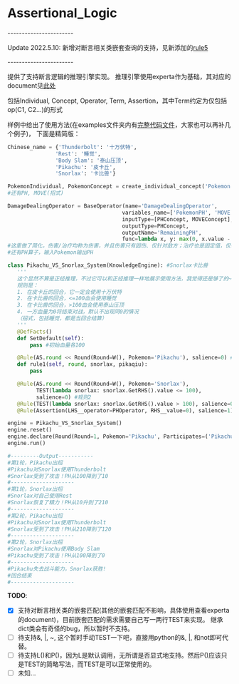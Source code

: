 # Assertional_Logic
 \-----------------------
 
 Update 2022.5.10:
 新增对断言相关类嵌套查询的支持，见新添加的[rule5](/examples/Pokemon.py#L149)
 
 \-----------------------
 
 提供了支持断言逻辑的推理引擎实现。
 推理引擎使用experta作为基础，其对应的document见[此处](https://experta.readthedocs.io/en/latest/thebasics.html)

 包括Individual, Concept, Operator, Term, Assertion，其中Term约定为仅包括op(C1, C2...)的形式

 样例中给出了使用方法(在examples文件夹内有[完整代码文件](/examples/Pokemon.py)，大家也可以再补几个例子)，
 下面是精简版：
 ```python
Chinese_name = {'Thunderbolt': '十万伏特',
                'Rest': '睡觉',
                'Body Slam': '泰山压顶',
                'Pikachu': '皮卡丘',
                'Snorlax': '卡比兽'}

PokemonIndividual, PokemonConcept = create_individual_concept('Pokemon', 'Base')
#还有PH, MOVE(招式)

DamageDealingOperator = BaseOperator(name='DamageDealingOperator',
                                     variables_name=['PokemonPH', 'MOVE'],
                                     inputType=[PHConcept, MOVEConcept], 
                                     outputType=PHConcept,
                                     outputName='RemainingPH',
                                     func=lambda x, y: max(0, x.value - Damage_dict[y.value]))
#这里做了简化，伤害/治疗均称为伤害，并且伤害只有固伤、仅针对敌方；治疗也是固定值，仅针对自己。同时不考虑血条上限
#还有PH算子，输入Pokemon输出PH

class Pikachu_VS_Snorlax_System(KnowledgeEngine): #Snorlax卡比兽
    '''
    这个显然不算是正经推理，不过它可以和正经推理一样地展示使用方法，我觉得还是够了的~
    规则是：
    1. 在皮卡丘的回合，它一定会使用十万伏特
    2. 在卡比兽的回合，<=100血会使用睡觉
    3. 在卡比兽的回合，>100血会使用泰山压顶
    4. 一方血量为0将结束对战，默认不出现同0的情况
    （招式，包括睡觉，都是当回合结算）
    '''
    @DefFacts()
    def SetDefault(self):
        pass #初始血量各100

    @Rule(AS.round << Round(Round=W(), Pokemon='Pikachu'), salience=0) #规则1
    def rule1(self, round, snorlax, pikaqiu):
        pass

    @Rule(AS.round << Round(Round=W(), Pokemon='Snorlax'),
          TEST(lambda snorlax: snorlax.GetRHS().value <= 100),
          salience=0) #规则2
    @Rule(TEST(lambda snorlax: snorlax.GetRHS().value > 100), salience=0)# 规则3
    @Rule(Assertion(LHS__operator=PHOperator, RHS__value=0), salience=1) #规则4

engine = Pikachu_VS_Snorlax_System()
engine.reset()
engine.declare(Round(Round=1, Pokemon='Pikachu', Participates=('Pikachu', 'Snorlax')))
engine.run()

#---------Output-----------
#第1轮，Pikachu出招
#Pikachu对Snorlax使用Thunderbolt
#Snorlax受到了攻击！PH从100降到了10
#--------------------
#第1轮，Snorlax出招
#Snorlax对自己使用Rest
#Snorlax恢复了精力！PH从10升到了210
#--------------------
#第2轮，Pikachu出招
#Pikachu对Snorlax使用Thunderbolt
#Snorlax受到了攻击！PH从210降到了120
#--------------------
#第2轮，Snorlax出招
#Snorlax对Pikachu使用Body Slam
#Pikachu受到了攻击！PH从100降到了0
#--------------------
#Pikachu失去战斗能力，Snorlax获胜!
#回合结束
#--------------------
 ```

**TODO**:
- [X] 支持对断言相关类的嵌套匹配(其他的嵌套匹配不影响，具体使用查看experta的document)，目前嵌套匹配的需求需要自己写一两行TEST来实现。
继承dict类会有奇怪的bug，所以暂时不支持。
- [ ] 待支持&, |, ~, 这个暂时手动TEST一下吧，直接用python的&, |, 和not即可代替。
- [ ] 待支持L()和P()，因为L是默认调用，无所谓是否显式地支持。然后P()应该只是TEST的简略写法，而TEST是可以正常使用的。
- [ ] 未知...